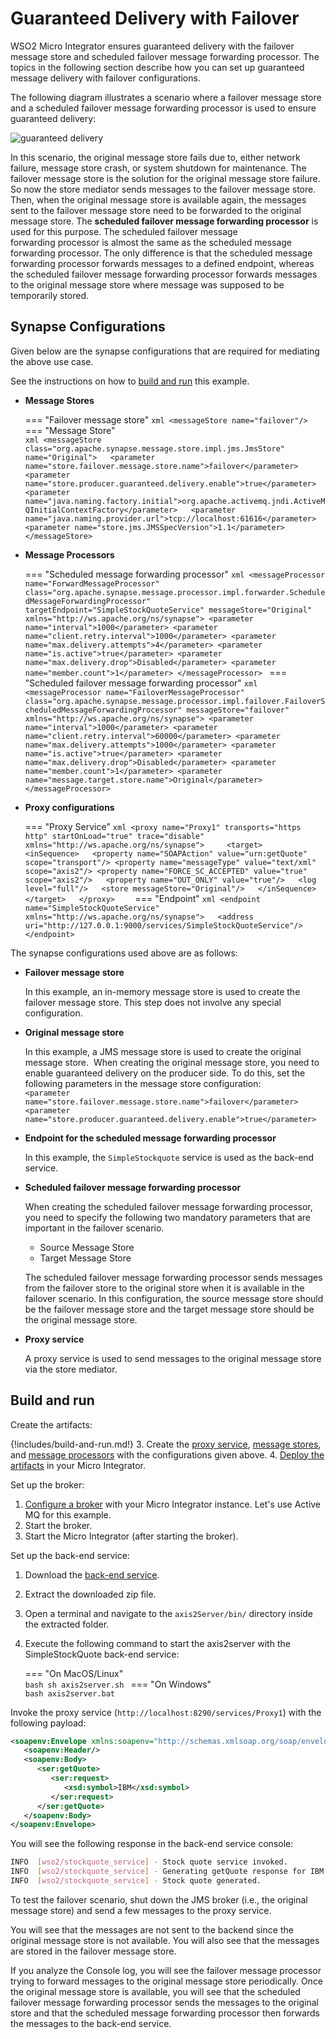 # Guaranteed Delivery with Failover

WSO2 Micro Integrator ensures guaranteed delivery with the failover message store and scheduled failover message forwarding processor. The topics in the following section describe how you can set up guaranteed message delivery with failover configurations.

The following diagram illustrates a scenario where a failover message
store and a scheduled failover message forwarding processor is used
to ensure guaranteed delivery:

![guaranteed delivery]({{base_path}}/assets/img/integrate/tutorials/guaranteed-delivery-failover/guaranteed-delivery.png)

In this scenario, the original message store fails due to, either network
failure, message store crash, or system shutdown for maintenance. The
failover message store is the solution for the original message
store failure. So now the store mediator sends messages to the failover
message store. Then, when the original message store is available again,
the messages sent to the failover message store need to be
forwarded to the original message store. The **scheduled failover message forwarding processor**
is used for this purpose. The scheduled failover message
forwarding processor is almost the same as the scheduled message
forwarding processor. The only difference is that the scheduled message
forwarding processor forwards messages to a defined endpoint, whereas
the scheduled failover message forwarding processor forwards messages to
the original message store where message was supposed to be
temporarily stored.

## Synapse Configurations

Given below are the synapse configurations that are required for mediating the above use case.

See the instructions on how to [build and run](#build-and-run) this example.

- **Message Stores**

    === "Failover message store"
        ```xml
        <messageStore name="failover"/>  
        ```
    === "Message Store"        
        ```xml
        <messageStore  
            class="org.apache.synapse.message.store.impl.jms.JmsStore" name="Original">  
            <parameter name="store.failover.message.store.name">failover</parameter>  
            <parameter name="store.producer.guaranteed.delivery.enable">true</parameter>  
            <parameter name="java.naming.factory.initial">org.apache.activemq.jndi.ActiveMQInitialContextFactory</parameter>  
            <parameter name="java.naming.provider.url">tcp://localhost:61616</parameter>  
            <parameter name="store.jms.JMSSpecVersion">1.1</parameter>  
        </messageStore>
        ```

- **Message Processors**

    === "Scheduled message forwarding processor"
        ```xml
        <messageProcessor name="ForwardMessageProcessor" class="org.apache.synapse.message.processor.impl.forwarder.ScheduledMessageForwardingProcessor" targetEndpoint="SimpleStockQuoteService" messageStore="Original" xmlns="http://ws.apache.org/ns/synapse">
               <parameter name="interval">1000</parameter>
               <parameter name="client.retry.interval">1000</parameter>
               <parameter name="max.delivery.attempts">4</parameter>
               <parameter name="is.active">true</parameter>
               <parameter name="max.delivery.drop">Disabled</parameter>
               <parameter name="member.count">1</parameter>
        </messageProcessor>
        ```
    === "Scheduled failover message forwarding processor"
        ```xml
        <messageProcessor name="FailoverMessageProcessor" class="org.apache.synapse.message.processor.impl.failover.FailoverScheduledMessageForwardingProcessor" messageStore="failover" xmlns="http://ws.apache.org/ns/synapse">
               <parameter name="interval">1000</parameter>
               <parameter name="client.retry.interval">60000</parameter>
               <parameter name="max.delivery.attempts">1000</parameter>
               <parameter name="is.active">true</parameter>
               <parameter name="max.delivery.drop">Disabled</parameter>
               <parameter name="member.count">1</parameter>
               <parameter name="message.target.store.name">Original</parameter>
        </messageProcessor> 
        ```

- **Proxy configurations**

    === "Proxy Service"
        ```xml
        <proxy name="Proxy1" transports="https http" startOnLoad="true" trace="disable" xmlns="http://ws.apache.org/ns/synapse">    
              <target>  
                <inSequence>  
                 <property name="SOAPAction" value="urn:getQuote" scope="transport"/>
                 <property name="messageType" value="text/xml" scope="axis2"/>
                 <property name="FORCE_SC_ACCEPTED" value="true" scope="axis2"/>  
                 <property name="OUT_ONLY" value="true"/>  
                 <log level="full"/>  
                 <store messageStore="Original"/>  
                </inSequence>  
              </target>  
        </proxy>   
        ```
    === "Endpoint"
        ```xml
        <endpoint name="SimpleStockQuoteService" xmlns="http://ws.apache.org/ns/synapse">  
          <address uri="http://127.0.0.1:9000/services/SimpleStockQuoteService"/>  
        </endpoint>
        ```

The synapse configurations used above are as follows:

- **Failover message store**
  
    In this example, an in-memory message store is used to create the failover message store. This step does not involve any special configuration.

- **Original message store**
  
    In this example, a JMS message store is used to create the original message store.  When creating the original message store, you need to enable guaranteed delivery on the producer side. To do this, set the following parameters in the message store configuration:</br>
  `<parameter name="store.failover.message.store.name">failover</parameter>`  
  `<parameter name="store.producer.guaranteed.delivery.enable">true</parameter>`

- **Endpoint for the scheduled message forwarding processor**

    In this example, the `SimpleStockquote` service is used as the back-end service.

- **Scheduled failover message forwarding processor**

    When creating the scheduled failover message forwarding processor, you need to specify the following two mandatory parameters that are important in the failover scenario.
        
    * Source Message Store
    * Target Message Store

    The scheduled failover message forwarding processor sends messages from the failover store to the original store when it is available in the failover scenario. In this configuration, the source message store should be the failover message store and the target message store should be the original message store.

- **Proxy service**

    A proxy service is used to send messages to the original message store via the store mediator.

## Build and run

Create the artifacts:

{!includes/build-and-run.md!}
3. Create the [proxy service]({{base_path}}/develop/creating-artifacts/creating-a-proxy-service), [message stores]({{base_path}}/develop/creating-artifacts/creating-a-message-store), and [message processors]({{base_path}}/develop/creating-artifacts/creating-a-message-processor) with the configurations given above.
4. [Deploy the artifacts]({{base_path}}/develop/deploy-artifacts) in your Micro Integrator.

Set up the broker:

1.  [Configure a broker]({{base_path}}/install-and-setup/setup/transport-configurations/configuring-transports/#configuring-the-jms-transport) with your Micro Integrator instance. Let's use Active MQ for this example.
2.  Start the broker.
3.  Start the Micro Integrator (after starting the broker).

Set up the back-end service:

1. Download the [back-end service](https://github.com/wso2-docs/WSO2_EI/blob/master/Back-End-Service/axis2Server.zip).
2. Extract the downloaded zip file.
3. Open a terminal and navigate to the `axis2Server/bin/` directory inside the extracted folder.
4. Execute the following command to start the axis2server with the SimpleStockQuote back-end service:

    === "On MacOS/Linux"   
          ```bash
          sh axis2server.sh
          ```
    === "On Windows"         
          ```bash
          axis2server.bat
          ```

Invoke the proxy service (`http://localhost:8290/services/Proxy1`) with the following payload:

```xml
<soapenv:Envelope xmlns:soapenv="http://schemas.xmlsoap.org/soap/envelope/" xmlns:ser="http://services.samples" xmlns:xsd="http://services.samples/xsd">
   <soapenv:Header/>
   <soapenv:Body>
      <ser:getQuote>
         <ser:request>
            <xsd:symbol>IBM</xsd:symbol>
         </ser:request>
      </ser:getQuote>
   </soapenv:Body>
</soapenv:Envelope>
```

You will see the following response in the back-end service console:

```bash
INFO  [wso2/stockquote_service] - Stock quote service invoked.
INFO  [wso2/stockquote_service] - Generating getQuote response for IBM
INFO  [wso2/stockquote_service] - Stock quote generated.
```

To test the failover scenario, shut down the JMS broker (i.e., the original message store) 
and send a few messages to the proxy service.

You will see that the messages are not sent to the backend since the
original message store is not available. You will also see that the
messages are stored in the failover message store.

If you analyze the Console log, you will see the failover
message processor trying to forward messages to the original message
store periodically. Once the original message store is available, you
will see that the scheduled failover message forwarding processor sends
the messages to the original store and that the scheduled message
forwarding processor then forwards the messages to the back-end service.